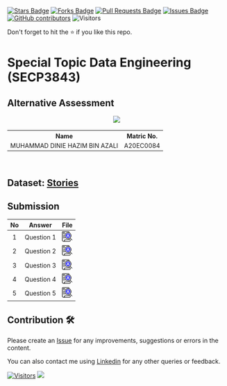 <a href="https://github.com/drshahizan/SECP3843/stargazers"><img src="https://img.shields.io/github/stars/drshahizan/SECP3843" alt="Stars Badge"/></a>
<a href="https://github.com/drshahizan/SECP3843/network/members"><img src="https://img.shields.io/github/forks/drshahizan/SECP3843" alt="Forks Badge"/></a>
<a href="https://github.com/drshahizan/SECP3843/pulls"><img src="https://img.shields.io/github/issues-pr/drshahizan/SECP3843" alt="Pull Requests Badge"/></a>
<a href="https://github.com/drshahizan/SECP3843/issues"><img src="https://img.shields.io/github/issues/drshahizan/SECP3843" alt="Issues Badge"/></a>
<a href="https://github.com/drshahizan/SECP3843/graphs/contributors"><img alt="GitHub contributors" src="https://img.shields.io/github/contributors/drshahizan/SECP3843?color=2b9348"></a>
![Visitors](https://api.visitorbadge.io/api/visitors?path=https%3A%2F%2Fgithub.com%2Fdrshahizan%2FSECP3843&labelColor=%23d9e3f0&countColor=%23697689&style=flat)

Don't forget to hit the :star: if you like this repo.

# Special Topic Data Engineering (SECP3843)

## Alternative Assessment

<p align="center">
  <img height="200px" src="https://github.com/DinieHazim/DinieHazim/raw/main/images/DINIE%20HAZIM.gif" />
</p>

<table align="center">
  <tr>
    <th>Name</th>
    <th>Matric No.</th>
  </tr>
  <tr>
    <td>MUHAMMAD DINIE HAZIM BIN AZALI</td>
    <td>A20EC0084</td>
  </tr>
</table>
<br>

## Dataset: [Stories](https://github.com/drshahizan/dataset/tree/main/mongodb/07-stories)

## Submission

| No | Answer | File |
| :-----: | ----- | :------: |
| 1 | Question 1 | <a href="question 1/question1.md"><img src="../../images/answer.png" width="24px" height="24px"></a> |
| 2 | Question 2 | <a href="question 2/question2.md"><img src="../../images/answer.png" width="24px" height="24px"></a> |
| 3 | Question 3 | <a href="question 3/question3.md"><img src="../../images/answer.png" width="24px" height="24px"></a> |
| 4 | Question 4 | <a href="question 4/question4.md"><img src="../../images/answer.png" width="24px" height="24px"></a> |
| 5 | Question 5 | <a href="question 5/question5.md"><img src="../../images/answer.png" width="24px" height="24px"></a> |





## Contribution 🛠️
Please create an [Issue](https://github.com/drshahizan/special-topic-data-engineering/issues) for any improvements, suggestions or errors in the content.

You can also contact me using [Linkedin](https://www.linkedin.com/in/drshahizan/) for any other queries or feedback.

[![Visitors](https://api.visitorbadge.io/api/visitors?path=https%3A%2F%2Fgithub.com%2Fdrshahizan&labelColor=%23697689&countColor=%23555555&style=plastic)](https://visitorbadge.io/status?path=https%3A%2F%2Fgithub.com%2Fdrshahizan)
![](https://hit.yhype.me/github/profile?user_id=81284918)
